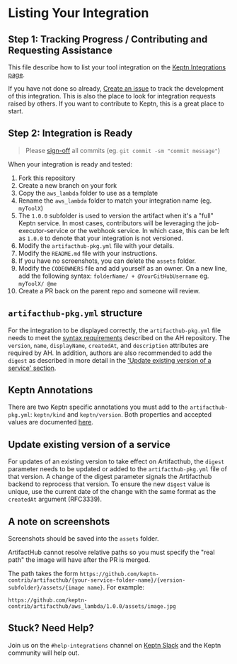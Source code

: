 # Listing Your Integration

## Step 1: Tracking Progress / Contributing and Requesting Assistance

This file describe how to list your tool integration on the [Keptn Integrations page](https://keptn.sh/docs/integrations/).

If you have not done so already, [Create an issue](https://github.com/keptn/integrations/issues/new?assignees=&labels=integrations&template=integration_template.yaml&title=%5Bintegration%5D+) to track the development of this integration. This is also the place to look for integration requests raised by others. If you want to contribute to Keptn, this is a great place to start.

## Step 2: Integration is Ready

> Please [sign-off](https://www.secondstate.io/articles/dco/) all commits (eg. `git commit -sm "commit message"`)

When your integration is ready and tested:

1. Fork this repository
2. Create a new branch on your fork
3. Copy the `aws_lambda` folder to use as a template
4. Rename the `aws_lambda` folder to match your integration name (eg. `myToolX`)
5. The `1.0.0` subfolder is used to version the artifact when it's a "full" Keptn service. In most cases, contributors will be leveraging the job-executor-service or the webhook service. In which case, this can be left as `1.0.0` to denote that your integration is not versioned.
6. Modify the `artifacthub-pkg.yml` file with your details.
7. Modify the `README.md` file with your instructions.
8. If you have no screenshots, you can delete the `assets` folder.
9. Modify the `CODEOWNERS` file and add yourself as an owner. On a new line, add the following syntax: `folderName/ + @YourGitHubUsername` eg. `myToolX/ @me`
10. Create a PR back on the parent repo and someone will review.

## `artifacthub-pkg.yml` structure

For the integration to be displayed correctly, the `artifacthub-pkg.yml` file needs to meet the [syntax requirements](https://github.com/artifacthub/hub/blob/master/docs/metadata/artifacthub-pkg.yml) described on the AH repository. The `version`, `name`, `displayName`, `createdAt`, and `description` attributes are required by AH. In addition, authors are also recommended to add the `digest` as described in more detail in the ['Update existing version of a service' section](#update-existing-version-of-a-service).

## Keptn Annotations

There are two Keptn specific annotations you must add to the `artifacthub-pkg.yml`: `keptn/kind` and `keptn/version`. Both properties and accepted values are documented [here](https://artifacthub.io/docs/topics/annotations/keptn).

## Update existing version of a service

For updates of an existing version to take effect on Artifacthub, the `digest` parameter needs to be updated or added to the `artifacthub-pkg.yml` file of that version. A change of the digest parameter signals the Artifacthub backend to reprocess that version. To ensure the new `digest` value is unique, use the current date of the change with the same format as the `createdAt` argument (RFC3339).

## A note on screenshots

Screenshots should be saved into the `assets` folder.

ArtifactHub cannot resolve relative paths so you must specify the "real path" the image will have after the PR is merged.

The path takes the form `https://github.com/keptn-contrib/artifacthub/{your-service-folder-name}/{version-subfolder}/assets/{image name}`. For example:

```
https://github.com/keptn-contrib/artifacthub/aws_lambda/1.0.0/assets/image.jpg
```

## Stuck? Need Help?

Join us on the `#help-integrations` channel on [Keptn Slack](https://slack.keptn.sh) and the Keptn community will help out.
